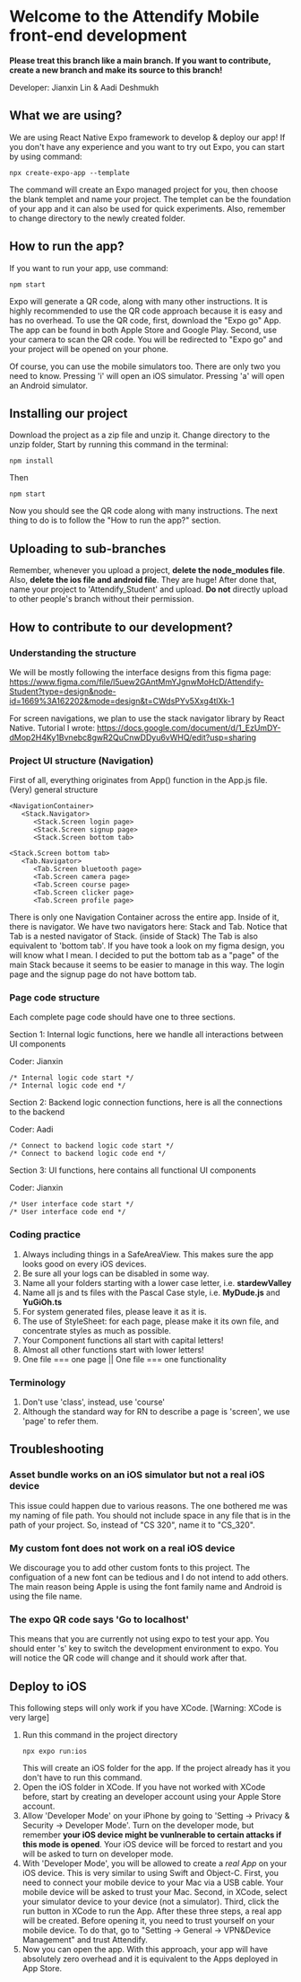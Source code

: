 # Welcome to the Attendify Mobile front-end development
**Please treat this branch like a main branch.
If you want to contribute, create a new branch and make
its source to this branch!**

Developer: Jianxin Lin & Aadi Deshmukh

## What we are using?
We are using React Native Expo framework to develop & deploy our app!
If you don't have any experience and you want to try out Expo, you can
start by using command:
```
npx create-expo-app --template
```
The command will create an Expo managed project for you, then choose 
the blank templet and name your project. The templet can be the
foundation of your app and it can also be used for quick experiments.
Also, remember to change directory to the newly created folder.

## How to run the app?
If you want to run your app, use command:
```
npm start
```
Expo will generate a QR code, along with many other instructions.
It is highly recommended to use the QR code approach because 
it is easy and has no overhead. To use the QR code, first, download
the "Expo go" App. The app can be found in both Apple Store and Google Play.
Second, use your camera to scan the QR code. You will be redirected to
"Expo go" and your project will be opened on your phone.

Of course, you can use the mobile simulators too. There are only two you need to know.
Pressing 'i' will open an iOS simulator. Pressing 'a' will open an Android simulator. 

## Installing our project
Download the project as a zip file and unzip it. Change directory to the unzip folder,
Start by running this command in the terminal:
```
npm install
```
Then
```
npm start
```
Now you should see the QR code along with many instructions. The next thing to do
is to follow the "How to run the app?" section.

## Uploading to sub-branches
Remember, whenever you upload a project, **delete the node_modules file**.
Also, **delete the ios file and android file**. They are huge!
After done that, name your project to 'Attendify_Student' and upload.
**Do not** directly upload to other people's branch without their permission.

## How to contribute to our development?
### Understanding the structure
We will be mostly following the interface designs from this figma page:
https://www.figma.com/file/l5uew2GAntMmYJgnwMoHcD/Attendify-Student?type=design&node-id=1669%3A162202&mode=design&t=CWdsPYv5Xxg4tlXk-1

For screen navigations, we plan to use the stack navigator library by React Native.
Tutorial I wrote:
https://docs.google.com/document/d/1_EzUmDY-dMop2H4Ky1Bvnebc8gwR2QuCnwDDyu6vWHQ/edit?usp=sharing

### Project UI structure (Navigation)
First of all, everything originates from App() function in the App.js file. 
(Very) general structure
```
<NavigationContainer>
   <Stack.Navigator>
      <Stack.Screen login page>
      <Stack.Screen signup page>
      <Stack.Screen bottom tab>

<Stack.Screen bottom tab>
   <Tab.Navigator>
      <Tab.Screen bluetooth page>
      <Tab.Screen camera page>
      <Tab.Screen course page>
      <Tab.Screen clicker page>
      <Tab.Screen profile page>
```
There is only one Navigation Container across the entire app.
Inside of it, there is navigator. We have two navigators here: Stack and Tab.
Notice that Tab is a nested navigator of Stack. (inside of Stack)
The Tab is also equivalent to 'bottom tab'. If you have took a look on my
figma design, you will know what I mean. I decided to put the bottom tab 
as a "page" of the main Stack because it seems to be easier to manage in
this way. The login page and the signup page do not have bottom tab. 

### Page code structure
Each complete page code should have one to three sections.

Section 1: Internal logic functions, here we handle all interactions between UI components

Coder: Jianxin
```
/* Internal logic code start */
/* Internal logic code end */
```

Section 2: Backend logic connection functions, here is all the connections to the backend

Coder: Aadi
```
/* Connect to backend logic code start */
/* Connect to backend logic code end */
```

Section 3: UI functions, here contains all functional UI components

Coder: Jianxin
```
/* User interface code start */
/* User interface code end */
```

### Coding practice
1. Always including things in a SafeAreaView. This makes sure the app looks good on
every iOS devices.
2. Be sure all your logs can be disabled in some way.
3. Name all your folders starting with a lower case letter, i.e. **stardewValley**
4. Name all js and ts files with the Pascal Case style, i.e. **MyDude.js** and **YuGiOh.ts**
5. For system generated files, please leave it as it is.
6. The use of StyleSheet: for each page, please make it its own file,
   and concentrate styles as much as possible.
7. Your Component functions all start with capital letters!
8. Almost all other functions start with lower letters!
9. One file === one page || One file === one functionality

### Terminology
1. Don't use 'class', instead, use 'course'
2. Although the standard way for RN to describe a page is 'screen', we use 'page' to refer them.

## Troubleshooting
### Asset bundle works on an iOS simulator but not a real iOS device
This issue could happen due to various reasons. The one bothered me was my naming
of file path. You should not include space in any file that is in the path of your
project. So, instead of "CS 320", name it to "CS_320".

### My custom font does not work on a real iOS device
We discourage you to add other custom fonts to this project.
The configuation of a new font can be tedious and I do not intend to add others.
The main reason being Apple is using the font family name and Android is using the file
name. 

### The expo QR code says 'Go to localhost'
This means that you are currently not using expo to test your app.
You should enter 's' key to switch the development environment to expo.
You will notice the QR code will change and it should work after that.

## Deploy to iOS
This following steps will only work if you have XCode. 
[Warning: XCode is very large]
1. Run this command in the project directory
   ```
   npx expo run:ios
   ```
   This will create an iOS folder for the app. If the project already has it you
   don't have to run this command.
2. Open the iOS folder in XCode. If you have not worked with XCode before, start
   by creating an developer account using your Apple Store account.
3. Allow 'Developer Mode' on your iPhone by going to 'Setting -> Privacy & Security
   -> Developer Mode'. Turn on the developer mode, but remember **your iOS device
   might be vunlnerable to certain attacks if this mode is opened**. Your iOS device
   will be forced to restart and you will be asked to turn on developer mode.
4. With 'Developer Mode', you will be allowed to create a _real App_ on your iOS device.
   This is very similar to using Swift and Object-C. First, you need to connect your mobile
   device to your Mac via a USB cable. Your mobile device will be asked to trust your Mac.
   Second, in XCode, select your simulator device to your device (not a simulator).
   Third, click the run button in XCode to run the App. After these three steps, a real app
   will be created. Before opening it, you need to trust yourself on your mobile device.
   To do that, go to "Setting -> General -> VPN&Device Management" and trust Attendify.
5. Now you can open the app. With this approach, your app will have absolutely zero overhead
   and it is equivalent to the Apps deployed in App Store. 
   
